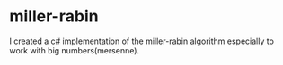 # miller-rabin
I created a c# implementation of the miller-rabin algorithm especially to work with big numbers(mersenne). 
